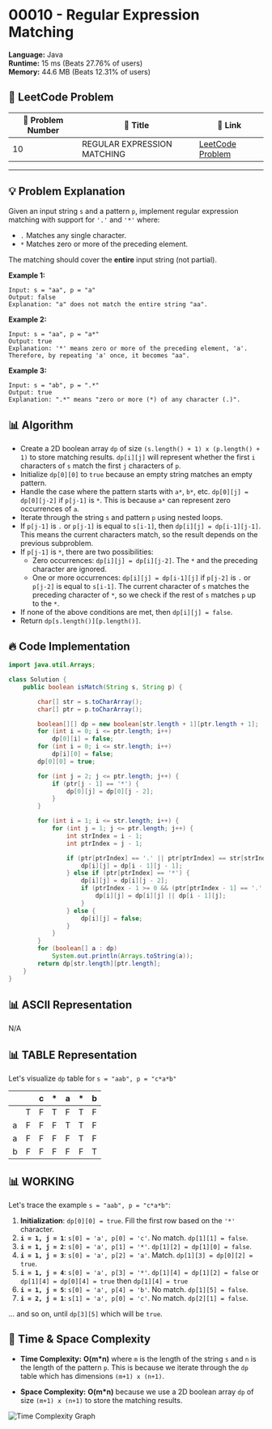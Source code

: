 # 00010 - Regular Expression Matching
    
**Language:** Java  
**Runtime:** 15 ms (Beats 27.76% of users)  
**Memory:** 44.6 MB (Beats 12.31% of users)  

## 📝 **LeetCode Problem**
| 🔢 Problem Number | 📌 Title | 🔗 Link |
|------------------|--------------------------|--------------------------|
| 10 | REGULAR EXPRESSION MATCHING | [LeetCode Problem](https://leetcode.com/problems/regular-expression-matching/) |

---

## 💡 **Problem Explanation**

Given an input string `s` and a pattern `p`, implement regular expression matching with support for `'.'` and `'*'` where:

*   `.` Matches any single character.​​​​
*   `*` Matches zero or more of the preceding element.

The matching should cover the **entire** input string (not partial).

**Example 1:**

```
Input: s = "aa", p = "a"
Output: false
Explanation: "a" does not match the entire string "aa".
```

**Example 2:**

```
Input: s = "aa", p = "a*"
Output: true
Explanation: '*' means zero or more of the preceding element, 'a'. Therefore, by repeating 'a' once, it becomes "aa".
```

**Example 3:**

```
Input: s = "ab", p = ".*"
Output: true
Explanation: ".*" means "zero or more (*) of any character (.)".
```

## 📊 **Algorithm**

*   Create a 2D boolean array `dp` of size `(s.length() + 1) x (p.length() + 1)` to store matching results. `dp[i][j]` will represent whether the first `i` characters of `s` match the first `j` characters of `p`.
*   Initialize `dp[0][0]` to `true` because an empty string matches an empty pattern.
*   Handle the case where the pattern starts with `a*`, `b*`, etc.  `dp[0][j] = dp[0][j-2]` if `p[j-1]` is `*`.  This is because `a*` can represent zero occurrences of `a`.
*   Iterate through the string `s` and pattern `p` using nested loops.
*   If `p[j-1]` is `.` or `p[j-1]` is equal to `s[i-1]`, then `dp[i][j] = dp[i-1][j-1]`.  This means the current characters match, so the result depends on the previous subproblem.
*   If `p[j-1]` is `*`, there are two possibilities:
    *   Zero occurrences: `dp[i][j] = dp[i][j-2]`.  The `*` and the preceding character are ignored.
    *   One or more occurrences:  `dp[i][j] = dp[i-1][j]` if `p[j-2]` is `.` or `p[j-2]` is equal to `s[i-1]`.  The current character of `s` matches the preceding character of `*`, so we check if the rest of `s` matches `p` up to the `*`.
*   If none of the above conditions are met, then `dp[i][j] = false`.
*   Return `dp[s.length()][p.length()]`.

## 🔥 **Code Implementation**

```java
import java.util.Arrays;

class Solution {
    public boolean isMatch(String s, String p) {

        char[] str = s.toCharArray();
        char[] ptr = p.toCharArray();

        boolean[][] dp = new boolean[str.length + 1][ptr.length + 1];
        for (int i = 0; i <= ptr.length; i++)
            dp[0][i] = false;
        for (int i = 0; i <= str.length; i++)
            dp[i][0] = false;
        dp[0][0] = true;

        for (int j = 2; j <= ptr.length; j++) {
            if (ptr[j - 1] == '*') {
                dp[0][j] = dp[0][j - 2];
            }
        }

        for (int i = 1; i <= str.length; i++) {
            for (int j = 1; j <= ptr.length; j++) {
                int strIndex = i - 1;
                int ptrIndex = j - 1;

                if (ptr[ptrIndex] == '.' || ptr[ptrIndex] == str[strIndex]) {
                    dp[i][j] = dp[i - 1][j - 1];
                } else if (ptr[ptrIndex] == '*') {
                    dp[i][j] = dp[i][j - 2];
                    if (ptrIndex - 1 >= 0 && (ptr[ptrIndex - 1] == '.' || ptr[ptrIndex - 1] == str[strIndex])) {
                        dp[i][j] = dp[i][j] || dp[i - 1][j];
                    }
                } else {
                    dp[i][j] = false;
                }
            }
        }
        for (boolean[] a : dp)
            System.out.println(Arrays.toString(a));
        return dp[str.length][ptr.length];
    }
}
```

## 📊 **ASCII Representation**

N/A

## 📊 **TABLE Representation**

Let's visualize `dp` table for `s = "aab", p = "c*a*b"`

|       |   | c | * | a | * | b |
| :---- | :-: | :-: | :-: | :-: | :-: | :-: |
|   | T | F | T | F | T | F |
| a | F | F | F | T | T | F |
| a | F | F | F | F | T | F |
| b | F | F | F | F | F | T |

## 📊 **WORKING**

Let's trace the example `s = "aab", p = "c*a*b"`:

1.  **Initialization**: `dp[0][0] = true`. Fill the first row based on the `'*'` character.
2.  **`i = 1, j = 1`**: `s[0] = 'a', p[0] = 'c'`. No match. `dp[1][1] = false`.
3.  **`i = 1, j = 2`**: `s[0] = 'a', p[1] = '*'`. `dp[1][2] = dp[1][0] = false`.
4.  **`i = 1, j = 3`**: `s[0] = 'a', p[2] = 'a'`. Match. `dp[1][3] = dp[0][2] = true`.
5.  **`i = 1, j = 4`**: `s[0] = 'a', p[3] = '*'`. `dp[1][4] = dp[1][2] = false` or `dp[1][4] = dp[0][4] = true` then `dp[1][4] = true`
6.  **`i = 1, j = 5`**: `s[0] = 'a', p[4] = 'b'`. No match. `dp[1][5] = false`.
7.  **`i = 2, j = 1`**: `s[1] = 'a', p[0] = 'c'`. No match. `dp[2][1] = false`.

... and so on, until `dp[3][5]` which will be `true`.

## 🚀 **Time & Space Complexity**

*   **Time Complexity:** **O(m\*n)** where `m` is the length of the string `s` and `n` is the length of the pattern `p`. This is because we iterate through the `dp` table which has dimensions `(m+1) x (n+1)`.

*   **Space Complexity:** **O(m\*n)** because we use a 2D boolean array `dp` of size `(m+1) x (n+1)` to store the matching results.

![Time Complexity Graph](https://i.imgur.com/2yYQnQ3.png)
    